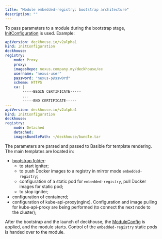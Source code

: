 ```yaml
---
title: "Module embedded-registry: bootstrap architecture"
description: ""
---
```


To pass parameters to a module during the bootstrap stage, [InitConfiguration](candi/openapi/init_configuration.yaml) is used.
Example:

```yaml
apiVersion: deckhouse.io/v2alpha1
kind: InitConfiguration
deckhouse:
registry:
    mode: Proxy
    proxy:
    imagesRepo: nexus.company.my/deckhouse/ee
    username: "nexus-user"
    password: "nexus-p@ssw0rd"
    scheme: HTTPS
    ca: |
        -----BEGIN CERTIFICATE-----
        ...
        -----END CERTIFICATE-----
---
apiVersion: deckhouse.io/v2alpha1
kind: InitConfiguration
deckhouse:
registry:
    mode: Detached
    detached:
    imagesBundlePath: ~/deckhouse/bundle.tar
```

The parameters are parsed and passed to Basible for template rendering. The main templates are located in:
- [bootstrap folder](candi/bashible/common-steps/cluster-bootstrap/):
  - to start igniter;
  - to push Docker images to a registry in mirror mode `embedded-registry`;
  - configuration of a static pod for `embedded-registry`, pull Docker images for static pod;
  - to stop igniter;
- configuration of containerd;
- configuration of kube-api-proxy(nginx). Configuration and image pulling for kube-api-proxy are being performed (to connect the next node to the cluster);

After the bootstrap and the launch of deckhouse, the [ModuleConfig](dhctl/pkg/config/module_config.go#L102) is applied, and the module starts.
Control of the `embedded-registry` static pods is handed over to the module.
